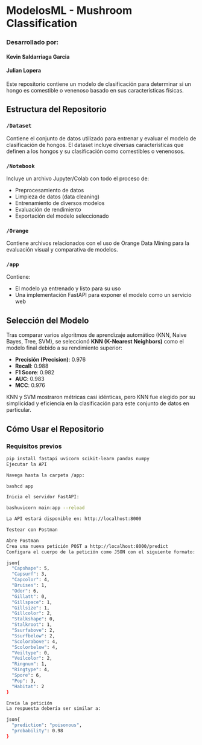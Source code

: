 # ModelosML - Mushroom Classification

### Desarrollado por: 
#### Kevin Saldarriaga Garcia
#### Julian Lopera

Este repositorio contiene un modelo de clasificación para determinar si un hongo es comestible o venenoso basado en sus características físicas.

## Estructura del Repositorio

### `/Dataset`
Contiene el conjunto de datos utilizado para entrenar y evaluar el modelo de clasificación de hongos. El dataset incluye diversas características que definen a los hongos y su clasificación como comestibles o venenosos.

### `/Notebook`
Incluye un archivo Jupyter/Colab con todo el proceso de:
- Preprocesamiento de datos
- Limpieza de datos (data cleaning)
- Entrenamiento de diversos modelos
- Evaluación de rendimiento
- Exportación del modelo seleccionado

### `/Orange`
Contiene archivos relacionados con el uso de Orange Data Mining para la evaluación visual y comparativa de modelos.

### `/app`
Contiene:
- El modelo ya entrenado y listo para su uso
- Una implementación FastAPI para exponer el modelo como un servicio web

## Selección del Modelo

Tras comparar varios algoritmos de aprendizaje automático (KNN, Naive Bayes, Tree, SVM), se seleccionó **KNN (K-Nearest Neighbors)** como el modelo final debido a su rendimiento superior:

- **Precisión (Precision)**: 0.976
- **Recall**: 0.988
- **F1 Score**: 0.982
- **AUC**: 0.983
- **MCC**: 0.976

KNN y SVM mostraron métricas casi idénticas, pero KNN fue elegido por su simplicidad y eficiencia en la clasificación para este conjunto de datos en particular.

## Cómo Usar el Repositorio

### Requisitos previos
```bash
pip install fastapi uvicorn scikit-learn pandas numpy
Ejecutar la API

Navega hasta la carpeta /app:

bashcd app

Inicia el servidor FastAPI:

bashuvicorn main:app --reload

La API estará disponible en: http://localhost:8000

Testear con Postman

Abre Postman
Crea una nueva petición POST a http://localhost:8000/predict
Configura el cuerpo de la petición como JSON con el siguiente formato:

json{
  "Capshape": 5,
  "Capsurf": 3,
  "Capcolor": 4,
  "Bruises": 1,
  "Odor": 6,
  "Gillatt": 0,
  "Gillspace": 1,
  "Gillsize": 1,
  "Gillcolor": 2,
  "Stalkshape": 0,
  "Stalkroot": 1,
  "Ssurfabove": 2,
  "Ssurfbelow": 2,
  "Scolorabove": 4,
  "Scolorbelow": 4,
  "Veiltype": 0,
  "Veilcolor": 2,
  "Ringnum": 1,
  "Ringtype": 4,
  "Spore": 6,
  "Pop": 3,
  "Habitat": 2
}

Envía la petición
La respuesta debería ser similar a:

json{
  "prediction": "poisonous",
  "probability": 0.98
}

